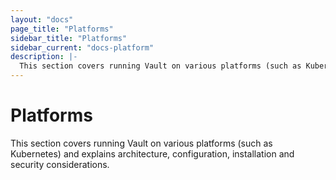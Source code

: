 ```yaml
---
layout: "docs"
page_title: "Platforms"
sidebar_title: "Platforms"
sidebar_current: "docs-platform"
description: |-
  This section covers running Vault on various platforms (such as Kubernetes).
---
```


# Platforms

This section covers running Vault on various platforms (such as Kubernetes) and 
explains architecture, configuration, installation and security considerations.
